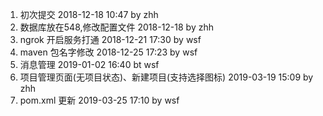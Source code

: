 1. 初次提交  2018-12-18 10:47 by zhh
2. 数据库放在548,修改配置文件 2018-12-18 by zhh
3. ngrok 开启服务打通 2018-12-21 17:30 by wsf
4. maven 包名字修改 2018-12-25 17:23 by wsf
5. 消息管理 2019-01-02 16:40 bt wsf 
6. 项目管理页面(无项目状态)、新建项目(支持选择图标) 2019-03-19 15:09 by zhh
7. pom.xml 更新 2019-03-25 17:10 by wsf